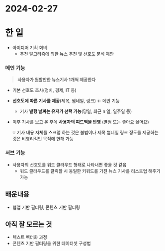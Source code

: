 # 2024-02-27

# 한 일
- 아이디어 기획 회의
    - 추천 알고리즘에 의한 뉴스 추천 및 선호도 분석 제안
### 메인 기능

> **사용자가 원할만한 뉴스기사 1개씩 제공한다**
>

- 기본 선호도 조사(정치, 경제, IT 등)
- **선호도에 따른 기사를 제공**(제목, 썸네일, 링크) ← 메인 기능
    - 기사 **발행 날짜는 유저가 선택 가능**(당일, 최근 n 일, 일주일 등)
- 이후 기사를 보고 온 후에 **사용자의 피드백을 반영** (별점 또는 좋아요 싫어요)

    <aside>
    💡 기사 내용 자체를 스크랩 하는 것은 불법이나 제목 썸네일 링크 정도를 제공하는 것은 비영리적인 목적에 한해 가능
    </aside>


### 서브 기능

- 사용자의 선호도를 워드 클라우드 형태로 나타내면 좋을 것 같음
    - 워드 클라우드를 클릭할 시 동일한 키워드를 가진 뉴스 기사를 리스트업 해주기 가능

## 배운내용
- 협업 기반 필터링, 콘텐츠 기반 필터링

## 아직 잘 모르는 것
- 텍스트 벡터화 과정
- 콘텐츠 기반 필터링을 위한 데이터셋 구성법
